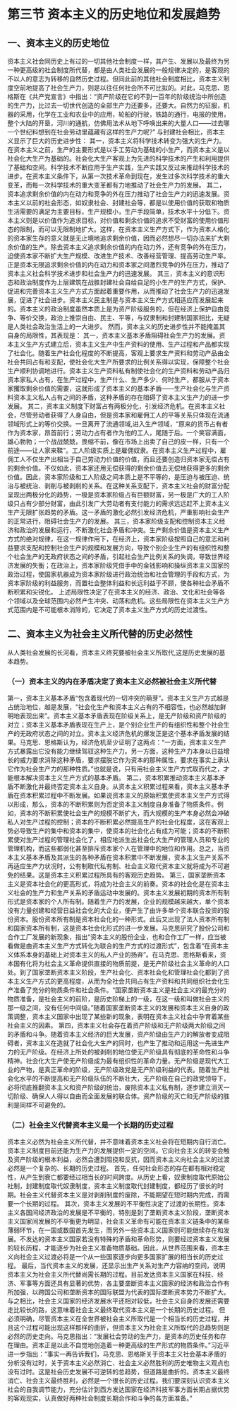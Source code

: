 # 第三节  资本主义的历史地位和发展趋势

## 一、资本主义的历史地位

资本主义社会同历史上有过的一切其他社会制度一样，其产生、发展以及最终为另一种更高级的社会制度所代替，都是由人类社会发展的一般规律决定的，是客观的不以人的意志为转移的自然历史过程。但同此前的其他社会制度相比，资本主义制度空前地提高了社会生产力，则是以往任何社会所不可比拟的。对此，马克思、恩格斯在《共产党宣言》中指出：“资产阶级在它的不到一百年的阶级统治中所创造的生产力，比过去一切世代创造的全部生产力还要多，还要大。自然力的征服，机器的采用，化学在工业和农业中的应用，轮船的行驶，铁路的通行，电报的使用，整个大陆的开垦，河川的通航，仿佛用法术从地下呼唤出来的大量人口——过去哪一个世纪料想到在社会劳动里蕴藏有这样的生产力呢?”
与封建社会相比，资本主义显示了巨大的历史进步性：
其一，资本主义将科学技术转变为强大的生产力。在资本主义之前，生产的主要形式是以手工劳动为基础的小生产，而资本主义是以社会化大生产为基础的。社会化大生产客观上为先进的科学技术的产生和利用提供了基础和空间。科学技术不断应用于生产实践，生产实践又反过来推动科学技术的进步。在资本主义条件下，从第一次技术革命到现在，发生过多次科学技术的重大变革，而每一次科学技术的重大变革都有力地推动了社会生产力的发展。
其二，资本追求剩余价值的内在动力和竞争的外在压力推动了社会生产力的迅速发展。资本主义以前的社会形态，如奴隶社会、封建社会等，都是以使用价值的获取和物质生活需要的满足为主要目标，生产规模小，生产手段简单，技术水平十分低下。资本主义则是以价值作为追求目标，对价值和剩余价值的追求不受财富的使用价值形态的限制，而可以无限制地扩大。这样，在资本主义生产方式下，作为资本人格化的资本家生存的意义就是无止境地追求剩余价值，因而必然想尽一切办法来扩大剩余价值的生产。除去资本主义追求剩余价值的内在动力外，还有竞争的外在压力，迫使资本家不断扩大生产规模、改进生产技术、改善经营管理、提高劳动生产率。正是资本无限追求剩余价值的内在动力和资本家之间激烈竞争的外在压力，推动了资本主义社会科学技术进步和社会生产力的迅速发展。
其三，资本主义的意识形态和政治制度作为上层建筑在战胜封建社会自给自足的小生产的生产方式，保护、促进和完善资本主义生产方式方面起着重要作用，从而推动了社会生产力的迅速发展，促进了社会进步。资本主义民主制是与资本主义生产方式相适应而发展起来的。资本主义的政治制度虽然本质上是为资产阶级服务的，但在经济上保护自由竞争、等价交换，政治上推崇自由、民主、平等，与奴隶制和封建制国家相比，无疑是人类社会政治生活上的一大进步。
然而，资本主义的历史进步性并不能掩盖其自身的局限性，其表现是：
其一，资本主义基本矛盾阻碍社会生产力的发展。资本主义生产方式建立后，资本主义生产中生产资料的使用、生产过程和产品都实现了社会化。随着生产社会化程度的不断提高，客观上要求生产资料和劳动产品由全社会共同占有和支配，使社会化大生产所要求的比例关系得以实现，保障整个社会生产顺利协调地进行。资本主义生产资料私有制使社会化的生产资料和劳动产品归资本家私人占有，在生产过程中，生产什么、生产多少、何时生产，都服从于资本家攫取剩余价值的需要，这就形成了资本主义的基本矛盾——生产社会化与生产资料资本主义私人占有之间的矛盾，这种矛盾的存在阻碍了资本主义生产力的进一步发展。
其二，资本主义制度下财富占有两极分化，引发经济危机。在资本主义社会，尽管劳动者获得了人身自由，但是资本家和雇佣工人的平等关系只体现在流通领域形式上的等价交换。一旦离开了流通领域,进入生产领域，“原来的货币占有者作为资本家，昂首前行；劳动力占有者作为他的工人，尾随于后。一个笑容满面，雄心勃勃；一个战战兢兢，畏缩不前，像在市场上出卖了自己的皮一样，只有一个前途——让人家来鞣”。工人阶级实质上是雇佣奴隶。在资本主义生产过程中，雇佣工人不仅生产出相当于自己劳动力价值的价值，而且还要创造归资本家无偿占有的剩余价值。不仅如此，资本家还用无偿获得的剩余价值去无偿地获得更多的剩余价值。因此，资本家阶级和工人阶级之间本质上是不平等的，是压迫与被压迫、统治与被统治、剥削与被剥削的关系。在这种关系支配下，资本主义社会的财富分配呈现出两极分化的趋势，一极是资本家阶级占有巨额财富，另一极是广大的工人阶级只占有少部分财富，由此引发广大劳动者有支付能力的需求远远赶不上资本主义生产无限扩张趋势的矛盾。这一矛盾的激化必然引发经济危机，严重影响社会生产的正常进行，阻碍社会生产力的发展。
其三，资本家阶级支配和控制资本主义经济和政治的发展和运行，不断激化社会矛盾和冲突。生产剩余价值是资本主义生产方式的绝对规律，在这一规律作用下，在经济上，资本家阶级按照自己的意志和利益要求支配和控制社会生产的规模和发展方向，导致个别企业生产的有组织性和整个社会生产的无政府状态之间的矛盾，引起社会生产比例关系的失调，导致世界经济发展的失衡；在政治上，资本家阶级凭借手中的金钱影响和操纵资本主义国家的政治过程，使国家机器成为资本家阶级进行政治统治和社会管理的手段和方式，为资本家阶级的利益服务，而置社会整体利益和长远利益于不顾，使各种社会矛盾不断积累和尖锐化。
上述局限性决定了在资本主义的经济、政治、文化和社会等各个领域以及全球范围内必然产生冲突、动荡和危机。这些局限性在资本主义生产方式范围内是不可能根本消除的，它决定了资本主义生产方式的历史过渡性。

## 二、资本主义为社会主义所代替的历史必然性

从人类社会发展的长河看，资本主义终究要被社会主义所取代,这是历史发展的基本趋势。

### （一）资本主义的内在矛盾决定了资本主义必然被社会主义所代替

第一，资本主义基本矛盾“包含着现代的一切冲突的萌芽”。资本主义生产方式越是占统治地位，越是发展，“社会化生产和资本主义占有的不相容性，也必然越加鲜明地表现出来”。资本主义基本矛盾表现在阶级关系上，是无产阶级和资产阶级的对立；资本主义基本矛盾表现在生产上，是个别企业生产的有组织性和整个社会生产的无政府状态之间的对立。资本主义经济危机的爆发正是这个基本矛盾发展的结果。马克思、恩格斯认为，经济危机至少证明了这两点：“一方面，资本主义生产方式暴露出它没有能力继续驾驭这种生产力。另一方面，这种生产力本身以日益增长的威力要求消除这种矛盾，要求摆脱它作为资本的那种属性，要求在事实上承认它作为社会生产力的那种性质。”也就是说，只有用社会主义生产方式取而代之，才能根本解决资本主义生产方式的基本矛盾。
第二，资本积累推动资本主义基本矛盾不断激化并最终否定资本主义自身。从资本主义积累过程来看，资本主义基本矛盾在资本积累过程中不断发展。如果说资本主义的原始积累使资本主义生产方式得以形成，那么，资本的不断积累则为否定资本主义制度自身准备了物质条件。例如，资本的不断积累使社会生产的规模不断扩大，而大规模的生产本身必然会冲破私人对生产过程的控制；资本的不断积累必然提高生产的社会化程度，这在客观上势必导致生产的集中和资本的集中，使资本的社会化占有成为可能；资本的不断积累使对生产过程的管理社会化了，相应地派生出社会化大生产的管理人员和专业的管理机构，而这些都弱化甚至排斥资本家个人在管理中的地位和作用。总之，当资本主义基本矛盾及其派生的各种矛盾在资本积累中不断发展，资本主义生产关系不再适应生产力状况时，公有制取代私有制、社会主义取代资本主义就将成为不可避免的结果。这是资本主义积累过程所具有的客观历史趋势。
第三，国家垄断资本主义是资本社会化的更高形式，将成为社会主义的前奏。资本的社会化是在资本主义社会的生产力和生产关系的矛盾运动中发展的。资本主义发展初期的资本所有制形式是资本家的个人所有制。随着生产力的发展，企业的规模越来越大，单个资本没有力量创建和经营日益社会化的大企业，便产生了由许多单个资本联合投资的股份资本。股份资本所有制是资本社会化的一种形式。此后又出现了法人资本所有制和国家资本所有制，这是资本社会化形式的进一步发展。马克思研究了股份公司和合作工厂发展的新现象，指出“资本主义的股份企业，也和合作工厂一样，应当被看做是由资本主义生产方式转化为联合的生产方式的过渡形式”，包含着“在资本主义体系本身的基础上对资本主义的私人产业的扬弃”。在马克思、恩格斯看来，资本国有化将为社会主义革命提供直接的物质前提，是无产阶级社会主义革命的人口处。到了国家垄断资本主义阶段，生产社会化、资本社会化和管理社会化都到了资本主义生产方式的更高程度，从而为全社会共同占有生产资料和共同组织社会化生产准备了充分的物质条件和社会条件。“国家垄断资本主义是社会主义的最充分的物质准备，是社会主义的前阶，是历史阶梯上的一级，在这一级和叫做社会主义的那一级之间，没有任何中间级。”随着国家垄断资本主义的发展和资本主义自身的政策调整，资本主义国家中出现了某些新的现象，表明在资本主义社会中孕育着某些社会主义的因素。
第四，资本主义社会存在着资产阶级和无产阶级两大阶级之间的矛盾和斗争。随着资本主义经济的巨大发展，资产阶级由生产力的解放者变成阻碍者，资本主义在造就了社会化大生产的同时，也产生了推动和运用这一先进生产力的无产阶级。在经济上所处的被剥削的地位使无产阶级具有彻底的革命性和斗争精神。社会化大生产使无产阶级成为最有组织性的革命力量。无产阶级是现代大工业的产物，是真正革命的阶级，无产阶级政党是无产阶级利益的代表。随着生产社会化水平的不断提高和无产阶级队伍的不断壮大，无产阶级在自己的政党领导下，必将彻底推翻资本主义和资产阶级的统治，废除资本主义私有制，逐步建立消灭一切阶级、确保人人得以自由而全面发展的联合体。资产阶级的灭亡和无产阶级的胜利是同样不可避免的。

### （二）社会主义代替资本主义是一个长期的历史过程

资本主义必然为社会主义所代替，并不意味着资本主义社会将在短期内自行消亡。资本主义制度目前还能为生产力的发展提供一定的空间。它向社会主义的转变会触及资产阶级的根本利益，必然会遭到阻挠和反抗，因而资本主义向社会主义的过渡必然是一个复杂的、长期的历史过程。
首先，任何社会形态的存在都有相对稳定性，从产生到衰亡都要经过相当长的时间跨度。从历史上看，奴隶制度取代原始公社制，封建制度取代奴隶制度，资本主义制度取代封建制度，都经历了很长的时期。社会主义代替资本主义是对剥削制度的废除，不能期望在短时期内完成，而需要一个长期的过程。
其次，资本主义发展的不平衡性决定了过渡的长期性。资本主义各国间经济政治的发展是不平衡的，特别是到了垄断资本主义阶段，垄断资本主义国家间发展的不平衡更为明显，社会主义革命有可能在资本主义链条中的某些薄弱环节，在一国或数国首先发生，而另外一些资本主义国家则可能继续存在和发展。不发达的资本主义国家若没有特殊的矛盾和革命形势，则要经过资本主义发展的较长历程，才能逐步为社会主义准备物质基础。因此，从世界范围来看，资本主义向社会主义过渡必将是一个从一些国家逐步向更多国家扩展的相当长的历史过程。
最后，当代资本主义的发展，还显示出生产关系对生产力容纳的空间，说明资本主义为社会主义所代替尚需长期的过程。目前发达资本主义国家在科技、经济、军事等方面还具有显著的优势，各主要垄断资本主义国家的经济和政治合作有所加强，以跨国公司和垄断资本的国际联盟为代表的国际垄断资本势力不断扩大。与之相比，社会主义国家的经济发展水平还相对较低，社会主义自身的发展还需要走比较长的路，这意味着社会主义最终取代资本主义是一个长期的历史过程。
但必须明确，尽管资本主义在全世界被社会主义所取代是一个相当长的历史过程，并且这个过程可能出现这样那样的曲折，但资本主义为社会主义所取代的总趋势则是必然的历史走向。马克思指出：“发展社会劳动的生产力，是资本的历史任务和存在理由。资本正是以此不自觉地创造着一种更高级的生产形式的物质条件。”习近平进一步指出：“事实一再告诉我们，马克思、恩格斯关于资本主义社会基本矛盾的分析没有过时，关于资本主义必然消亡、社会主义必然胜利的历史唯物主义观点也没有过时。这是社会历史发展不可逆转的总趋势，但道路是曲折的。资本主义最终消亡、社会主义最终胜利，必然是一个很长的历史过程。我们要深刻认识资本主义社会的自我调节能力，充分估计到西方发达国家在经济科技军事方面长期占据优势的客观现实，认真做好两种社会制度长期合作和斗争的各方面准备。”

